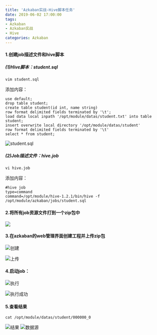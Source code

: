 ```yaml
---
title: 'Azkaban实战-Hive脚本任务'
date: 2019-06-02 17:00:00
tags: 
- Azkaban
- Azkaban实战
- Hive
categories: Azkaban
---
```


#### 1.创建job描述文件和hive脚本

##### (1)Hive脚本：student.sql
```shell
vim student.sql
```
添加内容：
```shell
use default;
drop table student;
create table student(id int, name string)
row format delimited fields terminated by '\t';
load data local inpath '/opt/module/datas/student.txt' into table student;
insert overwrite local directory '/opt/module/datas/student'
row format delimited fields terminated by '\t'
select * from student;
```


![student.sql](https://imgconvert.csdnimg.cn/aHR0cHM6Ly91cGxvYWQtaW1hZ2VzLmppYW5zaHUuaW8vdXBsb2FkX2ltYWdlcy80MzkxNDA3LTM5ODhlNTgwYzdmNWU4OGEucG5n?x-oss-process=image/format,png)

##### (2)Job描述文件：hive.job
```shell
vi hive.job
```
添加内容：
```shell
#hive job
type=command
command=/opt/module/hive-1.2.1/bin/hive -f /opt/module/azkaban/jobs/student.sql
```
#### 2.将所有job资源文件打到一个zip包中

![](https://imgconvert.csdnimg.cn/aHR0cHM6Ly91cGxvYWQtaW1hZ2VzLmppYW5zaHUuaW8vdXBsb2FkX2ltYWdlcy80MzkxNDA3LWRkY2Y4YWQ1NGMyZjdiZGQucG5n?x-oss-process=image/format,png)

#### 3.在azkaban的web管理界面创建工程并上传zip包

![创建](https://imgconvert.csdnimg.cn/aHR0cHM6Ly91cGxvYWQtaW1hZ2VzLmppYW5zaHUuaW8vdXBsb2FkX2ltYWdlcy80MzkxNDA3LTcxZGVkMGRkOTM2ODc3ZTIucG5n?x-oss-process=image/format,png)

![上传](https://imgconvert.csdnimg.cn/aHR0cHM6Ly91cGxvYWQtaW1hZ2VzLmppYW5zaHUuaW8vdXBsb2FkX2ltYWdlcy80MzkxNDA3LTJiZjRiMzUxMjUwMmU5Y2QucG5n?x-oss-process=image/format,png)

#### 4.启动job：
![执行](https://imgconvert.csdnimg.cn/aHR0cHM6Ly91cGxvYWQtaW1hZ2VzLmppYW5zaHUuaW8vdXBsb2FkX2ltYWdlcy80MzkxNDA3LWUyN2FkMzAyMDM4NDJmZDAucG5n?x-oss-process=image/format,png)

![执行成功](https://imgconvert.csdnimg.cn/aHR0cHM6Ly91cGxvYWQtaW1hZ2VzLmppYW5zaHUuaW8vdXBsb2FkX2ltYWdlcy80MzkxNDA3LWQzZDdjNzYwODM2YWUzM2MucG5n?x-oss-process=image/format,png)

#### 5.查看结果
```shell
cat /opt/module/datas/student/000000_0
```
![结果](https://imgconvert.csdnimg.cn/aHR0cHM6Ly91cGxvYWQtaW1hZ2VzLmppYW5zaHUuaW8vdXBsb2FkX2ltYWdlcy80MzkxNDA3LWFiNzNiNzAyMzUxMTFhNmUucG5n?x-oss-process=image/format,png)
![数据源](https://imgconvert.csdnimg.cn/aHR0cHM6Ly91cGxvYWQtaW1hZ2VzLmppYW5zaHUuaW8vdXBsb2FkX2ltYWdlcy80MzkxNDA3LWE3ZWQ5ZjIxY2FlOWViZjUucG5n?x-oss-process=image/format,png)